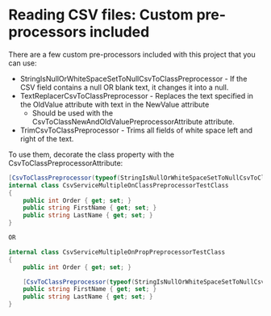 # Reading CSV files: Custom  pre-processors included

There are a few custom pre-processors included with this project that you can use:
- StringIsNullOrWhiteSpaceSetToNullCsvToClassPreprocessor - If the CSV field contains a null OR blank text, it changes it into a null. 
- TextReplacerCsvToClassPreprocessor - Replaces the text specified in the OldValue attribute with text in the NewValue attribute
    - Should be used with the CsvToClassNewAndOldValuePreprocessorAttribute attribute.
- TrimCsvToClassPreprocessor - Trims all fields of white space left and right of the text.

To use them, decorate the class property with the CsvToClassPreprocessorAttribute:

```c#
[CsvToClassPreprocessor(typeof(StringIsNullOrWhiteSpaceSetToNullCsvToClassPreprocessor), TargetPropertyType = typeof(string))]
internal class CsvServiceMultipleOnClassPreprocessorTestClass
{
    public int Order { get; set; }
    public string FirstName { get; set; }      
    public string LastName { get; set; }
}

OR

internal class CsvServiceMultipleOnPropPreprocessorTestClass
{
    public int Order { get; set; }

    [CsvToClassPreprocessor(typeof(StringIsNullOrWhiteSpaceSetToNullCsvToClassPreprocessor))]
    public string FirstName { get; set; }
    public string LastName { get; set; }
}
```